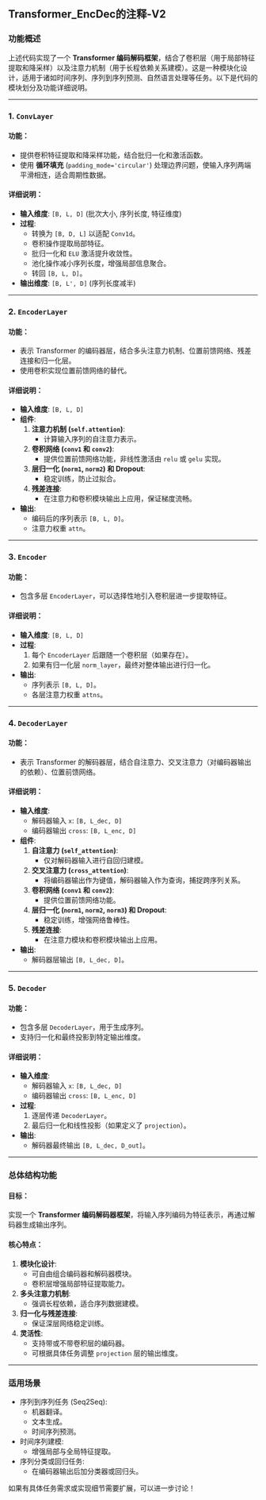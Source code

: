 ## Transformer_EncDec的注释-V2
### 功能概述

上述代码实现了一个 **Transformer 编码解码框架**，结合了卷积层（用于局部特征提取和降采样）以及注意力机制（用于长程依赖关系建模）。这是一种模块化设计，适用于诸如时间序列、序列到序列预测、自然语言处理等任务。以下是代码的模块划分及功能详细说明。

---

### **1. `ConvLayer`**
#### 功能：
- 提供卷积特征提取和降采样功能，结合批归一化和激活函数。
- 使用 **循环填充** (`padding_mode='circular'`) 处理边界问题，使输入序列两端平滑相连，适合周期性数据。

#### 详细说明：
- **输入维度**: `[B, L, D]` (批次大小, 序列长度, 特征维度)
- **过程**:
  - 转换为 `[B, D, L]` 以适配 `Conv1d`。
  - 卷积操作提取局部特征。
  - 批归一化和 `ELU` 激活提升收敛性。
  - 池化操作减小序列长度，增强局部信息聚合。
  - 转回 `[B, L, D]`。
- **输出维度**: `[B, L', D]` (序列长度减半)

---

### **2. `EncoderLayer`**
#### 功能：
- 表示 Transformer 的编码器层，结合多头注意力机制、位置前馈网络、残差连接和归一化层。
- 使用卷积实现位置前馈网络的替代。

#### 详细说明：
- **输入维度**: `[B, L, D]`
- **组件**:
  1. **注意力机制 (`self.attention`)**:
     - 计算输入序列的自注意力表示。
  2. **卷积网络 (`conv1` 和 `conv2`)**:
     - 提供位置前馈网络功能，非线性激活由 `relu` 或 `gelu` 实现。
  3. **层归一化 (`norm1`, `norm2`) 和 Dropout**:
     - 稳定训练，防止过拟合。
  4. **残差连接**:
     - 在注意力和卷积模块输出上应用，保证梯度流畅。
- **输出**:
  - 编码后的序列表示 `[B, L, D]`。
  - 注意力权重 `attn`。

---

### **3. `Encoder`**
#### 功能：
- 包含多层 `EncoderLayer`，可以选择性地引入卷积层进一步提取特征。

#### 详细说明：
- **输入维度**: `[B, L, D]`
- **过程**:
  1. 每个 `EncoderLayer` 后跟随一个卷积层（如果存在）。
  2. 如果有归一化层 `norm_layer`，最终对整体输出进行归一化。
- **输出**:
  - 序列表示 `[B, L, D]`。
  - 各层注意力权重 `attns`。

---

### **4. `DecoderLayer`**
#### 功能：
- 表示 Transformer 的解码器层，结合自注意力、交叉注意力（对编码器输出的依赖）、位置前馈网络。

#### 详细说明：
- **输入维度**:
  - 解码器输入 `x`: `[B, L_dec, D]`
  - 编码器输出 `cross`: `[B, L_enc, D]`
- **组件**:
  1. **自注意力 (`self_attention`)**:
     - 仅对解码器输入进行自回归建模。
  2. **交叉注意力 (`cross_attention`)**:
     - 将编码器输出作为键值，解码器输入作为查询，捕捉跨序列关系。
  3. **卷积网络 (`conv1` 和 `conv2`)**:
     - 提供位置前馈网络功能。
  4. **层归一化 (`norm1`, `norm2`, `norm3`) 和 Dropout**:
     - 稳定训练，增强网络鲁棒性。
  5. **残差连接**:
     - 在注意力模块和卷积模块输出上应用。
- **输出**:
  - 解码器层输出 `[B, L_dec, D]`。

---

### **5. `Decoder`**
#### 功能：
- 包含多层 `DecoderLayer`，用于生成序列。
- 支持归一化和最终投影到特定输出维度。

#### 详细说明：
- **输入维度**:
  - 解码器输入 `x`: `[B, L_dec, D]`
  - 编码器输出 `cross`: `[B, L_enc, D]`
- **过程**:
  1. 逐层传递 `DecoderLayer`。
  2. 最后归一化和线性投影（如果定义了 `projection`）。
- **输出**:
  - 解码器最终输出 `[B, L_dec, D_out]`。

---

### **总体结构功能**
#### 目标：
实现一个 **Transformer 编码解码器框架**，将输入序列编码为特征表示，再通过解码器生成输出序列。

#### 核心特点：
1. **模块化设计**:
   - 可自由组合编码器和解码器模块。
   - 卷积层增强局部特征提取能力。
2. **多头注意力机制**:
   - 强调长程依赖，适合序列数据建模。
3. **归一化与残差连接**:
   - 保证深层网络稳定训练。
4. **灵活性**:
   - 支持带或不带卷积层的编码器。
   - 可根据具体任务调整 `projection` 层的输出维度。

---

### **适用场景**
- 序列到序列任务 (Seq2Seq):
  - 机器翻译。
  - 文本生成。
  - 时间序列预测。
- 时间序列建模:
  - 增强局部与全局特征提取。
- 序列分类或回归任务:
  - 在编码器输出后加分类器或回归头。

如果有具体任务需求或实现细节需要扩展，可以进一步讨论！
